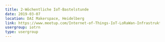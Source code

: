 ```yaml
---
title: 2-Wöchentliche IoT-Bastelstunde
date: 2019-03-07
location: DAI Makerspace, Heidelberg
link: https://www.meetup.com/Internet-of-Things-IoT-LoRaWan-Infrastruktur-4-RheinNeckar/events/rwnvnpyzfbkb/
usergroup: iotrn
type: usergroup
---
```


